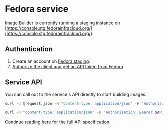 # Fedora service

Image Builder is currently running a staging instance on [https://console.stg.fedorainfracloud.org/](https://console.stg.fedorainfracloud.org/).

## Authentication

1. Create an account on [Fedora staging](https://accounts.stg.fedoraproject.org/).
2. [Authorize the client and get an API token from Fedora](https://id.stg.fedoraproject.org/openidc/Authorization?scope=openid&client_id=consolerhc-cli&redirect_uri=urn:ietf:wg:oauth:2.0:oob&response_type=token&nonce=foo)

## Service API

You can call out to the service's API directly to start building images.

```bash Example request: Build an image
curl -d @request.json -H "content-type: application/json" -H "Authorization: Bearer $API_TOKEN" https://console.stg.fedorainfracloud.org/api/image-builder/v1/compose
```

```bash Example request: Show your image builds
curl -H "content-type: application/json" -H "Authorization: Bearer $API_TOKEN" https://console.stg.fedorainfracloud.org/api/image-builder/v1/composes
```

[Continue reading here for the full API specification.](https://redocly.github.io/redoc/?url=https://raw.githubusercontent.com/osbuild/image-builder/main/internal/v1/api.yaml)